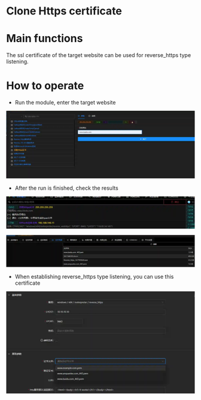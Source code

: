 # Clone Https certificate

# Main functions

The ssl certificate of the target website can be used for reverse_https type listening.

# How to operate

+ Run the module, enter the target website

![1617765649988-d3eec949-5ce0-4ebc-9e22-74ebc04a06b4.webp](./img/oOg9zte6Mh5nPBr4/1617765649988-d3eec949-5ce0-4ebc-9e22-74ebc04a06b4-042130.webp)

+ After the run is finished, check the results

![1617765672355-97200cdf-96d5-4f19-b4f1-3613227dfb9d.webp](./img/oOg9zte6Mh5nPBr4/1617765672355-97200cdf-96d5-4f19-b4f1-3613227dfb9d-579172.webp)

![1617765683620-ecf0bc20-ee19-4068-949c-9a630e9013e1.webp](./img/oOg9zte6Mh5nPBr4/1617765683620-ecf0bc20-ee19-4068-949c-9a630e9013e1-371274.webp)

+ When establishing reverse_https type listening, you can use this certificate

![1617765749953-a3db0464-1856-47c3-96dd-50f0d00fef30.webp](./img/oOg9zte6Mh5nPBr4/1617765749953-a3db0464-1856-47c3-96dd-50f0d00fef30-644690.webp)


